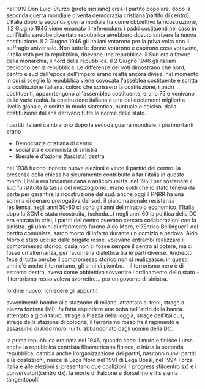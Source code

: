 nel 1919 Don Luigi Sturzo (prete siciliano) crea il partito popolare. dopo la seconda guerra mondiale diventa democrazia cristiana(partito di 
centro). L'Italia dopo la seconda guerra modiale ha come obbiettivo la ricostruzione, il 2 Giugno 1946 viene emanato il referendum. i padri 
costituenti nel caso in cui l'italia sarebbe diventata repubblica avrebbero dovuto scrivere la nuova costituzione. Il 2 Giugno 1946 gli 
Italiani votarono per la priva volta con il suffragio universale. Non tutte le donne votarono e capirono cosa votavano, l'Italia votò per la 
repubblica, doevnne una repubblica. il Sud era a favore della monarchia, il nord della repubblica. il 2 Giugno 1946 gli italiani decidono per 
la repubblica. Le differenze dei voti dimostrano che nord, centro e sud dall'epoca dell'impero erano realtà ancora divise. nel momento in cui 
si sceglie la repubblica viene covocata l'asseblea costituente e scritta la costituzione Italiana. coloro che scrissero la costituzione, i 
padri costituenti, appanrtengono all'assemblea costituente, erano 75 e venivano dalle varie realtà. la costituzione italiana è uno dei 
documenti migliori a livello globale, è scritta in modo sintentico, puntuale e coiciso. dalla costituzione italiana derivano tutte le norme 
dello stato. 

I partiti italiani cambiarono dopo la secoda guerra mondiale. i più imortanti erano 
- Democrazia cristiana di centro
- socialista e comunista di sinistra
- liberale e d'azione (fascista) destra

nel 1938 furono indrette nuove elezioni e vince il partito del centro. la presenza della chiesa ha sicuramente contribuito a far l'italia in 
questo modo. l'Italia era finoamericana e anticomunista. nel 1950 per sostenere il sud fu istituita la tassa del mezzogiorno. erano soldi che 
lo stato teneva da parte per garantire la ricostruzione del sud. anche oggi il PNRR ha una somma di denaro prerogativa del sud. il piano 
nazionale resistenza resiliensa. negli anni 50-60 ci sono gli anni del miracolo economico, l'Italia dopo la SGM è stata ricostruita, 
(scheda...) negli anni 60 la politica della DC era entrata in crisi, i partiti del centro avevano cercato collaborazioni con la sinistra. gli 
uomini di riferimento furono Aldo Moro, e ?Enrico Bellinguer? del partito comunista, sardo morto di infarto durante un comizio a padova. Aldo 
Moro è stato ucciso dalle brigate rosse. volevano entrambi realizzare il compromesso storico, ossia non ci fosse sempre il centro al potere, 
ma ci fosse un'alternanza, per favorire la dialettica tra le parti diverse. Andreotti fece di tutto perchè il compromesso storico non si 
realizzasse. in questii anni c'è anche il terrorismo, gli anni di piombo. - il terrorismo nero è di estrema destra, aveva come obbiettivo 
sovvertire l'ordinamento dello stato - il terrorismo rosso voleva svorretire... per un governo di sinistra.

!ordine nuovo! (chiedere gli appunti)

avvenimenti: bombe alla stazoone di milano, attentato ai treni, strage a piazza fontana (MI), fu fatta esplodere una boba nell'atrio della 
banca. attentato a gioia tauro, strage a Piazza della loggia, strage dell'italicus, strage della stazione di bologna, il terrorismo rosso ha 
il rapimento e assassinio di Aldo moro. lui fu abbandonato dagli uomini della DC.

la prima repubblica era nata nel 1946, quando cade il muro e finisce l'urss anche la repubblica centrista filoamericana finisce, e inizia la 
seconda repubblica. cambia anche l'organizzazione dei partiti, nascono nuovi partiti e le coalizzioni, nasce la Lega Nord nel 1991 di Lega 
Bossi, nel 1994 Forza Italia e alle elezioni si presentano due coalizioni, i progressisti(centro sx) e i conservatori(centro dx). la morte di 
Falcone e Borsellino e il sistema tangentopoli!
